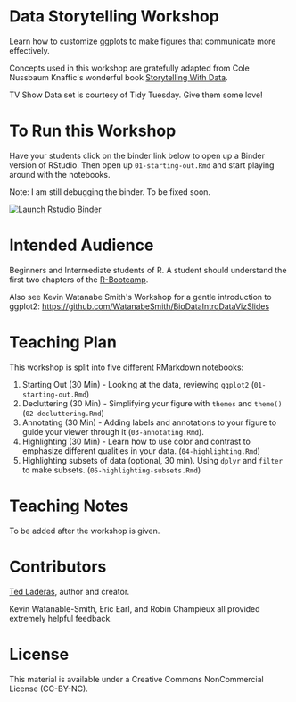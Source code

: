 # Data Storytelling Workshop

Learn how to customize ggplots to make figures that communicate more effectively. 

Concepts used in this workshop are gratefully adapted from Cole Nussbaum Knaffic's wonderful book [Storytelling With Data](http://www.storytellingwithdata.com/). 

TV Show Data set is courtesy of Tidy Tuesday. Give them some love!

# To Run this Workshop

Have your students click on the binder link below to open up a Binder version of RStudio. Then open up `01-starting-out.Rmd` and start playing around with the notebooks.

Note: I am still debugging the binder. To be fixed soon.

<!-- badges: start -->
[![Launch Rstudio Binder](http://mybinder.org/badge_logo.svg)](https://mybinder.org/v2/gh/laderast/data_storytelling_bdc/master?urlpath=rstudio)
<!-- badges: end -->

# Intended Audience

Beginners and Intermediate students of R. A student should understand the first two chapters of the [R-Bootcamp](http://r-bootcamp.netlify.com).

Also see Kevin Watanabe Smith's Workshop for a gentle introduction to ggplot2: https://github.com/WatanabeSmith/BioDataIntroDataVizSlides

# Teaching Plan

This workshop is split into five different RMarkdown notebooks:

1. Starting Out (30 Min) - Looking at the data, reviewing `ggplot2` (`01-starting-out.Rmd`)
2. Decluttering (30 Min) - Simplifying your figure with `themes` and `theme()` (`02-decluttering.Rmd`)
3. Annotating (30 Min) - Adding labels and annotations to your figure to guide your viewer through it (`03-annotating.Rmd`).
4. Highlighting (30 Min) - Learn how to use color and contrast to emphasize different qualities in your data. (`04-highlighting.Rmd`)
5. Highlighting subsets of data (optional, 30 min). Using `dplyr` and `filter` to make subsets. (`05-highlighting-subsets.Rmd`)

# Teaching Notes

To be added after the workshop is given.

# Contributors

[Ted Laderas](https://laderast.github.io), author and creator.

Kevin Watanable-Smith, Eric Earl, and Robin Champieux all provided extremely helpful feedback.

# License

This material is available under a Creative Commons NonCommercial License (CC-BY-NC).

